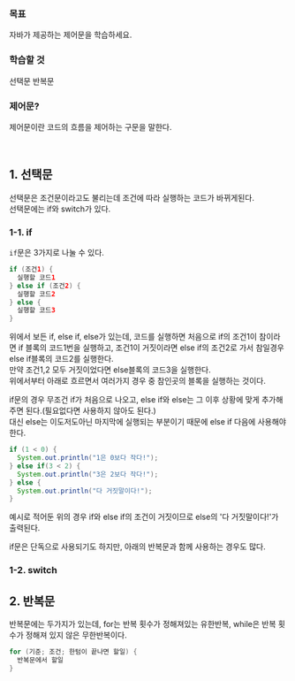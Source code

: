 ### 목표

자바가 제공하는 제어문을 학습하세요.

### 학습할 것

선택문
반복문


### 제어문?
제어문이란 코드의 흐름을 제어하는 구문을 말한다.

<br>

## 1. 선택문

선택문은 조건문이라고도 불리는데 조건에 따라 실행하는 코드가 바뀌게된다.<br>
선택문에는 if와 switch가 있다.<br>

### 1-1. if

`if`문은 3가지로 나눌 수 있다.

```java
if (조건1) {
  실행할 코드1
} else if (조건2) {
  실행할 코드2
} else {
  실행할 코드3
}
```
위에서 보든 if, else if, else가 있는데, 코드를 실행하면 처음으로 if의 조건1이 참이라면 if 블록의 코드1번을 실행하고, 조건1이 거짓이라면 else if의 조건2로 가서 참일경우 else if블록의 코드2를 실행한다.<br>
만약 조건1,2 모두 거짓이었다면 else블록의 코드3을 실행한다.<br>
위에서부터 아래로 흐르면서 여러가지 경우 중 참인곳의 블록을 실행하는 것이다.

if문의 경우 무조건 if가 처음으로 나오고, else if와 else는 그 이후 상황에 맞게 추가해주면 된다.(필요없다면 사용하지 않아도 된다.)<br>
대신 else는 이도저도아닌 마지막에 실행되는 부분이기 때문에 else if 다음에 사용해야 한다.

```java
if (1 < 0) {
  System.out.println("1은 0보다 작다!");
} else if(3 < 2) {
  System.out.println("3은 2보다 작다!");
} else {
  System.out.println("다 거짓말이다!");
}
```
예시로 적어둔 위의 경우 if와 else if의 조건이 거짓이므로 else의 '다 거짓말이다!'가 출력된다.

if문은 단독으로 사용되기도 하지만, 아래의 반복문과 함께 사용하는 경우도 많다.

### 1-2. switch

## 2. 반복문

반복문에는 두가지가 있는데, for는 반복 횟수가 정해져있는 유한반복, while은 반복 횟수가 정해져 있지 않은 무한반복이다.

```java
for (기준; 조건; 한텀이 끝나면 할일) {
  반복문에서 할일
}
```
